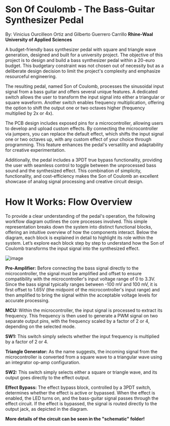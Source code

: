# Son Of Coulomb - The Bass-Guitar Synthesizer Pedal

By: Vinicius Ourcilleon Ortiz and Gilberto Guerrero Carrillo
**Rhine-Waal University of Applied Sciences**

A budget-friendly bass synthesizer pedal with square and triangle wave generation, designed and built for a university project. The objective of this project is to design and build a bass synthesizer pedal within a 20-euro budget. This budgetary constraint was not chosen out of necessity but as a deliberate design decision to limit the project's complexity and emphasize resourceful engineering.

The resulting pedal, named Son of Coulomb, processes the sinusoidal input signal from a bass guitar and offers several unique features. A dedicated switch allows the user to transform the input signal into either a triangular or square waveform. Another switch enables frequency multiplication, offering the option to shift the output one or two octaves higher (frequency multiplied by 2x or 4x).

The PCB design includes exposed pins for a microcontroller, allowing users to develop and upload custom effects. By connecting the microcontroller via jumpers, you can replace the default effect, which shifts the input signal one or two octaves up, with any custom effect of your choice through programming. This feature enhances the pedal's versatility and adaptability for creative experimentation.

Additionally, the pedal includes a 3PDT true bypass functionality, providing the user with seamless control to toggle between the unprocessed bass sound and the synthesized effect. This combination of simplicity, functionality, and cost-efficiency makes the Son of Coulomb an excellent showcase of analog signal processing and creative circuit design.

# How It Works: Flow Overview

To provide a clear understanding of the pedal's operation, the following workflow diagram outlines the core processes involved. This simple representation breaks down the system into distinct functional blocks, offering an intuitive overview of how the components interact. Below the diagram, each block is explained in detail to highlight its role within the system. Let’s explore each block step by step to understand how the Son of Coulomb transforms the input signal into the synthesized effect.

![image](https://github.com/user-attachments/assets/83aed728-75ff-45c2-9c80-5049d6592d68)

**Pre-Amplifier:** Before connecting the bass signal directly to the microcontroller, the signal must be amplified and offset to ensure compatibility with the microcontroller's input voltage range of 0 to 3.3V. Since the bass signal typically ranges between -100 mV and 100 mV, it is first offset to 1.65V (the midpoint of the microcontroller's input range) and then amplified to bring the signal within the acceptable voltage levels for accurate processing.

**MCU:** Within the microcontroller, the input signal is processed to extract its frequency. This frequency is then used to generate a PWM signal on two separate output pins, with the frequency scaled by a factor of 2 or 4, depending on the selected mode.

**SW1:** This switch simply selects whether the input frequency is multiplied by a factor of 2 or 4.

**Triangle Generator:** As the name suggests, the incoming signal from the microcontroller is converted from a square wave to a triangular wave using an integrator op-amp configuration.

**SW2:** This switch simply selects either a square or triangle wave, and its output goes directly to the effect output.

**Effect Bypass:** The effect bypass block, controlled by a 3PDT switch, determines whether the effect is active or bypassed. When the effect is enabled, the LED turns on, and the bass-guitar signal passes through the effect circuit. If the effect is bypassed, the signal is routed directly to the output jack, as depicted in the diagram.

**More details of the circuit can be seen in the "schematic" folder!**








